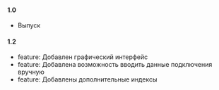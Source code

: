 #### 1.0

* Выпуск

#### 1.2

* feature: Добавлен графический интерфейс
* feature: Добавлена возможность вводить данные подключения вручную
* feature: Добавлены дополнительные индексы

